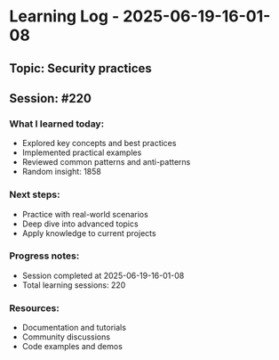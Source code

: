 # Learning Log - 2025-06-19-16-01-08

## Topic: Security practices
## Session: #220

### What I learned today:
- Explored key concepts and best practices
- Implemented practical examples  
- Reviewed common patterns and anti-patterns
- Random insight: 1858

### Next steps:
- Practice with real-world scenarios
- Deep dive into advanced topics
- Apply knowledge to current projects

### Progress notes:
- Session completed at 2025-06-19-16-01-08
- Total learning sessions: 220

### Resources:
- Documentation and tutorials
- Community discussions
- Code examples and demos
